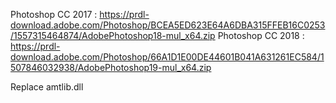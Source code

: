 Photoshop CC 2017 : https://prdl-download.adobe.com/Photoshop/BCEA5ED623E64A6DBA315FFEB16C0253/1557315464874/AdobePhotoshop18-mul_x64.zip
Photoshop CC 2018 : https://prdl-download.adobe.com/Photoshop/66A1D1E00DE44601B041A631261EC584/1507846032938/AdobePhotoshop19-mul_x64.zip

Replace amtlib.dll
